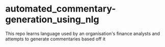 # automated_commentary-generation_using_nlg
This repo learns language used by an organisation's finance analysts and attempts to generate commentaries based off it
